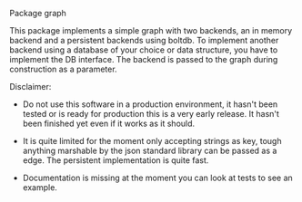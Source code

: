 Package graph

This package implements a simple graph with two backends, an in memory backend 
and a persistent backends using boltdb.
To implement another backend using a database of your choice or data structure, 
you have to implement the DB interface.
The backend is passed to the graph during construction as a parameter.

Disclaimer:
- Do not use this software in a production environment, it hasn't been tested or
  is ready for production this is a very early release. It hasn't been finished
  yet even if it works as it should.

- It is quite limited for the moment only accepting strings as key, tough anything
  marshable by the json standard library can be passed as a edge. The persistent
  implementation is quite fast.

- Documentation is missing at the moment you can look at tests to see an example.

